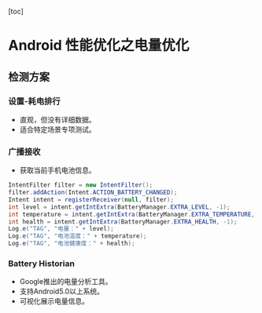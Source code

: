[toc]

# Android 性能优化之电量优化

## 检测方案

### 设置-耗电排行

- 直观，但没有详细数据。
- 适合特定场景专项测试。

### 广播接收

- 获取当前手机电池信息。

```java
IntentFilter filter = new IntentFilter();
filter.addAction(Intent.ACTION_BATTERY_CHANGED);
Intent intent = registerReceiver(null, filter);
int level = intent.getIntExtra(BatteryManager.EXTRA_LEVEL, -1);
int temperature = intent.getIntExtra(BatteryManager.EXTRA_TEMPERATURE, -1);
int health = intent.getIntExtra(BatteryManager.EXTRA_HEALTH, -1);
Log.e("TAG", "电量：" + level);
Log.e("TAG", "电池温度：" + temperature);
Log.e("TAG", "电池健康度：" + health);
```

### Battery Historian

- Google推出的电量分析工具。
- 支持Android5.0以上系统。
- 可视化展示电量信息。























































